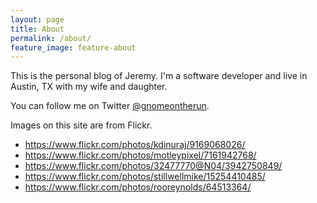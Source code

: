 ```yaml
---
layout: page
title: About
permalink: /about/
feature_image: feature-about
---
```


This is the personal blog of Jeremy. I'm a software developer and live in Austin, TX with my wife and daughter.

You can follow me on Twitter [@gnomeontherun](https://twitter.com/gnomeontherun).

Images on this site are from Flickr.

* https://www.flickr.com/photos/kdinuraj/9169068026/
* https://www.flickr.com/photos/motleypixel/7161942768/
* https://www.flickr.com/photos/32477770@N04/3942750849/
* https://www.flickr.com/photos/stillwellmike/15254410485/
* https://www.flickr.com/photos/rooreynolds/64513364/
